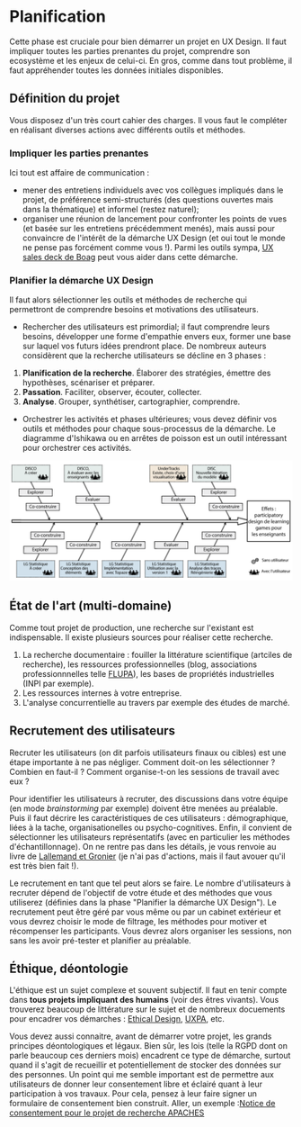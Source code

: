 # Planification
Cette phase est cruciale pour bien démarrer un projet en UX Design. Il faut impliquer toutes les parties prenantes du projet, comprendre son ecosystème et les enjeux de celui-ci. En gros, comme dans tout problème, il faut appréhender toutes les données initiales disponibles. 

## Définition du projet
Vous disposez d'un très court cahier des charges. Il vous faut le compléter en réalisant diverses actions avec différents outils et méthodes.

### Impliquer les parties prenantes
Ici tout est affaire de communication :
* mener des entretiens individuels avec vos collègues impliqués dans le projet, de préférence semi-structurés (des questions ouvertes mais dans la thématique) et informel (restez naturel);
* organiser une réunion de lancement pour confronter les points de vues (et basée sur les entretiens précédemment menés), mais aussi pour convaincre de l'intérêt de la démarche UX Design (et oui tout le monde ne pense pas forcément comme vous !). Parmi les outils sympa, [UX sales deck de Boag](https://boagworld.com/ux-culture-cards) peut vous aider dans cette démarche.

### Planifier la démarche UX Design
Il faut alors sélectionner les outils et méthodes de recherche qui permettront de comprendre besoins et motivations des utilisateurs.
* Rechercher des utilisateurs est primordial; il faut comprendre leurs besoins, développer une forme d'empathie envers eux, former une base sur laquel vos futurs idées prendront place. De nombreux auteurs considèrent que la recherche utilisateurs se décline en 3 phases :
1. **Planification de la recherche**. Élaborer des stratégies, émettre des hypothèses, scénariser et préparer.
2. **Passation**. Faciliter, observer, écouter, collecter.
3. **Analyse**. Grouper, synthétiser, cartographier, comprendre.
* Orchestrer les activités et phases ultérieures; vous devez définir vos outils et méthodes pour chaque sous-processus de la démarche. Le diagramme d'Ishikawa ou en arrêtes de poisson est un outil intéressant pour orchestrer ces activités.

![Diagramme d'Ishikawa](resources/orchestrationDISCOStats.png)

## État de l'art (multi-domaine)
Comme tout projet de production, une recherche sur l'existant est indispensable. Il existe plusieurs sources pour réaliser cette recherche.
1. La recherche documentaire : fouiller la littérature scientifique (artciles de recherche), les ressources professionnelles (blog, associations professionnnelles telle [FLUPA](http://flupa.eu)), les bases de propriétés industrielles (INPI par exemple).
2. Les ressources internes à votre entreprise.
3. L'analyse concurrentielle au travers par exemple des études de marché.

## Recrutement des utilisateurs
Recruter les utilisateurs (on dit parfois utilisateurs finaux ou cibles) est une étape importante à ne pas négliger. Comment doit-on les sélectionner ? Combien en faut-il ? Comment organise-t-on les sessions de travail avec eux ?

Pour identifier les utilisateurs à recruter, des discussions dans votre équipe (en mode *brainstorming* par exemple) doivent être menées au préalable. Puis il faut décrire les caractéristiques de ces utilisateurs : démographique, liées à la tache, organisationelles ou psycho-cognitives. Enfin, il convient de sélectionner les utilisateurs représentatifs (avec en particulier les méthodes d'échantillonnage). On ne rentre pas dans les détails, je vous renvoie au livre de [Lallemand et Gronier](bibliographie.md) (je n'ai pas d'actions, mais il faut avouer qu'il est très bien fait !).

Le recrutement en tant que tel peut alors se faire. Le nombre d'utilisateurs à recruter dépend de l'objectif de votre étude et des méthodes que vous utiliserez (définies dans la phase "Planifier la démarche UX Design"). Le recrutement peut être géré par vous même ou par un cabinet extérieur et vous devrez choisir le mode de filtrage, les méthodes pour motiver et récompenser les participants. Vous devrez alors organiser les sessions, non sans les avoir pré-tester et planifier au préalable. 

## Éthique, déontologie
L'éthique est un sujet complexe et souvent subjectif. Il faut en tenir compte dans **tous projets impliquant des humains** (voir des êtres vivants). Vous trouverez beaucoup de littérature sur le sujet et de nombreux docuements pour encadrer vos démarches : [Ethical Design](https://2017.ind.ie/ethical-design/), [UXPA](https://uxpa.org/), etc.

Vous devez aussi connaitre, avant de démarrer votre projet, les grands principes déontologiques et légaux. Bien sûr, les lois (telle la RGPD dont on parle beaucoup ces derniers mois) encadrent ce type de démarche, surtout quand il s'agit de recueillir et potentiellement de stocker des données sur des personnes. Un point qui me semble important est de permettre aux utilisateurs de donner leur consentement libre et éclairé quant à leur participation à vos travaux. Pour cela, pensez à leur faire signer un formulaire de consentement bien construit. Aller, un exemple :[Notice de consentement pour le projet de recherche APACHES](resources/120191108_consentement_notice.pdf)